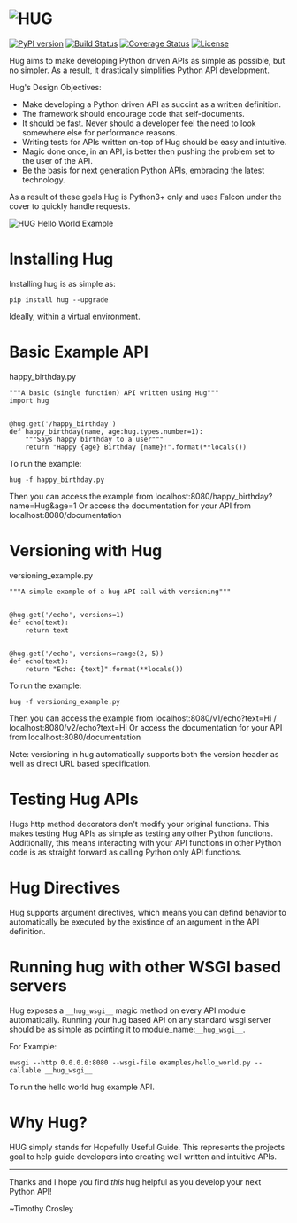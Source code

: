 ![HUG](https://raw.github.com/timothycrosley/hug/develop/logo.png)
===================

[![PyPI version](https://badge.fury.io/py/hug.png)](http://badge.fury.io/py/hug)
[![Build Status](https://travis-ci.org/timothycrosley/hug.png?branch=master)](https://travis-ci.org/timothycrosley/hug)
[![Coverage Status](https://coveralls.io/repos/timothycrosley/hug/badge.svg?branch=master&service=github)](https://coveralls.io/github/timothycrosley/hug?branch=master)
[![License](https://img.shields.io/github/license/mashape/apistatus.svg)](https://pypi.python.org/pypi/hug/)

Hug aims to make developing Python driven APIs as simple as possible, but no simpler. As a result, it drastically simplifies Python API development.

Hug's Design Objectives:

- Make developing a Python driven API as succint as a written definition.
- The framework should encourage code that self-documents.
- It should be fast. Never should a developer feel the need to look somewhere else for performance reasons.
- Writing tests for APIs written on-top of Hug should be easy and intuitive.
- Magic done once, in an API, is better then pushing the problem set to the user of the API.
- Be the basis for next generation Python APIs, embracing the latest technology.

As a result of these goals Hug is Python3+ only and uses Falcon under the cover to quickly handle requests.

![HUG Hello World Example](https://raw.github.com/timothycrosley/hug/develop/example.gif)

Installing Hug
===================

Installing hug is as simple as:

    pip install hug --upgrade

Ideally, within a virtual environment.


Basic Example API
===================

happy_birthday.py

    """A basic (single function) API written using Hug"""
    import hug


    @hug.get('/happy_birthday')
    def happy_birthday(name, age:hug.types.number=1):
        """Says happy birthday to a user"""
        return "Happy {age} Birthday {name}!".format(**locals())

To run the example:

    hug -f happy_birthday.py

Then you can access the example from localhost:8080/happy_birthday?name=Hug&age=1
Or access the documentation for your API from localhost:8080/documentation


Versioning with Hug
===================

versioning_example.py

    """A simple example of a hug API call with versioning"""


    @hug.get('/echo', versions=1)
    def echo(text):
        return text


    @hug.get('/echo', versions=range(2, 5))
    def echo(text):
        return "Echo: {text}".format(**locals())

To run the example:

    hug -f versioning_example.py

Then you can access the example from localhost:8080/v1/echo?text=Hi / localhost:8080/v2/echo?text=Hi
Or access the documentation for your API from localhost:8080/documentation

Note: versioning in hug automatically supports both the version header as well as direct URL based specification.


Testing Hug APIs
===================

Hugs http method decorators don't modify your original functions. This makes testing Hug APIs as simple as testing
any other Python functions. Additionally, this means interacting with your API functions in other Python code is as
straight forward as calling Python only API functions.


Hug Directives
===================

Hug supports argument directives, which means you can defind behavior to automatically be executed by the existince
of an argument in the API definition.


Running hug with other WSGI based servers
===================

Hug exposes a `__hug_wsgi__` magic method on every API module automatically. Running your hug based API on any
standard wsgi server should be as simple as pointing it to module_name:`__hug_wsgi__`.

For Example:

    uwsgi --http 0.0.0.0:8080 --wsgi-file examples/hello_world.py --callable __hug_wsgi__

To run the hello world hug example API.


Why Hug?
===================
HUG simply stands for Hopefully Useful Guide. This represents the projects goal to help guide developers into creating
well written and intuitive APIs.

--------------------------------------------

Thanks and I hope you find *this* hug helpful as you develop your next Python API!

~Timothy Crosley
